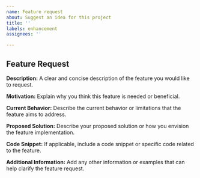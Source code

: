 ```yaml
---
name: Feature request
about: Suggest an idea for this project
title: ''
labels: enhancement
assignees: ''

---
```


## Feature Request

**Description:**
A clear and concise description of the feature you would like to request.

**Motivation:**
Explain why you think this feature is needed or beneficial.

**Current Behavior:**
Describe the current behavior or limitations that the feature aims to address.

**Proposed Solution:**
Describe your proposed solution or how you envision the feature implementation.

**Code Snippet:**
If applicable, include a code snippet or specific code related to the feature.

**Additional Information:**
Add any other information or examples that can help clarify the feature request.
